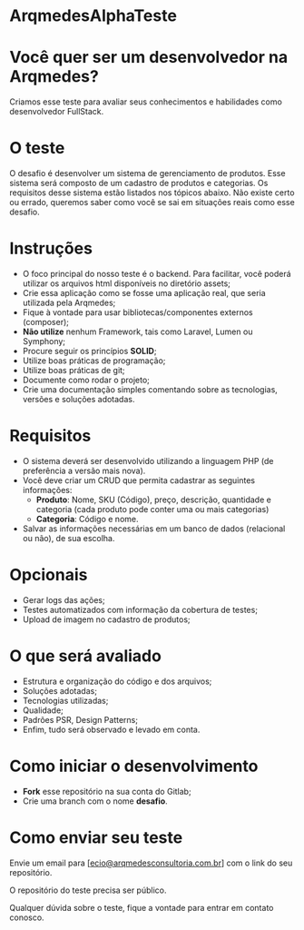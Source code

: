 # ArqmedesAlphaTeste

# Você quer ser um desenvolvedor na Arqmedes?

Criamos esse teste para avaliar seus conhecimentos e habilidades como desenvolvedor FullStack.

# O teste

O desafio é desenvolver um sistema de gerenciamento de produtos. Esse sistema será composto de um cadastro de produtos e categorias. Os requisitos desse sistema estão listados nos tópicos abaixo.
Não existe certo ou errado, queremos saber como você se sai em situações reais como esse desafio.

# Instruções

- O foco principal do nosso teste é o backend. Para facilitar, você poderá utilizar os arquivos html  disponíveis no diretório assets;
- Crie essa aplicação como se fosse uma aplicação real, que seria utilizada pela Arqmedes;
- Fique à vontade para usar bibliotecas/componentes externos (composer);
- **Não utilize** nenhum Framework, tais como Laravel, Lumen ou Symphony;
- Procure seguir os princípios **SOLID**;
- Utilize boas práticas de programação;
- Utilize boas práticas de git;
- Documente como rodar o projeto;
- Crie uma documentação simples comentando sobre as tecnologias, versões e soluções adotadas.

# Requisitos

- O sistema deverá ser desenvolvido utilizando a linguagem PHP (de preferência a versão mais nova).
- Você deve criar um CRUD que permita cadastrar as seguintes informações:
  - **Produto**: Nome, SKU (Código), preço, descrição, quantidade e categoria (cada produto pode conter uma ou mais categorias)
  - **Categoria**: Código e nome.
- Salvar as informações necessárias em um banco de dados (relacional ou não), de sua escolha.

# Opcionais

- Gerar logs das ações;
- Testes automatizados com informação da cobertura de testes;
- Upload de imagem no cadastro de produtos;

# O que será avaliado

- Estrutura e organização do código e dos arquivos;
- Soluções adotadas;
- Tecnologias utilizadas;
- Qualidade;
- Padrões PSR, Design Patterns;
- Enfim, tudo será observado e levado em conta.

# Como iniciar o desenvolvimento

- **Fork** esse repositório na sua conta do Gitlab;
- Crie uma branch com o nome **desafio**.

# Como enviar seu teste

Envie um email para [ecio@arqmedesconsultoria.com.br] com o link do seu repositório.

O repositório do teste precisa ser público.

Qualquer dúvida sobre o teste, fique a vontade para entrar em contato conosco.
